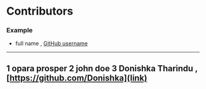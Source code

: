 # Contributors

### Example
- full name , [GitHub username](link)

---
1 opara prosper
2 john doe
3 Donishka Tharindu ,[https://github.com/Donishka](link)
---